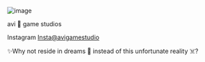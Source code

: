 
![image](https://github.com/avi-game-studio/.github/assets/145189684/8ae31b51-0343-4e10-8f73-ffb7701a6b4f)

avi 👻 game studios

Instagram [Insta@avigamestudio](https://instagram.com/avigamestudio)

✨Why not reside in dreams 💭 instead of this unfortunate reality ☠️?
